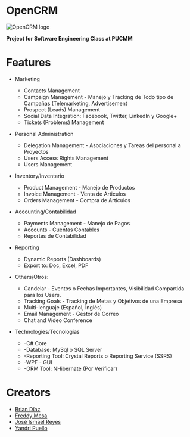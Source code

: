 OpenCRM
=======
![OpenCRM logo](http://briandiaz.me/opencrm/logo/opencrm_logo_blue.png) 

**Project for Software Engineering Class at PUCMM**

Features
=======
 
* Marketing
	* Contacts Management
	* Campaign Management - Manejo y Tracking de Todo tipo de Campañas (Telemarketing, Advertisement
	* Prospect (Leads) Management
	* Social Data Integration: Facebook, Twitter, LinkedIn y Google+
	* Tickets (Problems) Management

* Personal Administration
	* Delegation Management - Asociaciones y Tareas del personal a Proyectos
	* Users Access Rights Management
	* Users Management

* Inventory/Inventario
	* Product Management - Manejo de Productos
	* Invoice Management - Venta de Articulos
	* Orders Management - Compra de Articulos

* Accounting/Contabilidad
	* Payments Management - Manejo de Pagos
	* Accounts - Cuentas Contables
	* Reportes de Contabilidad

* Reporting
	* Dynamic Reports (Dashboards)
	* Export to: Doc, Excel, PDF

* Others/Otros:
	* Candelar - Eventos o Fechas Importantes, Visibilidad Compartida para los Users.
	* Tracking Goals - Tracking de Metas y Objetivos de una Empresa
	* Multi-lenguaje (Español, Inglés)
	* Email Management - Gestor de Correo
	* Chat and Video Conference

* Technologies/Tecnologías
	* -C# Core
	* -Database: MySql o SQL Server
	* -Reporting Tool: Crystal Reports o Reporting Service (SSRS)
	* -WPF - GUI
	* -ORM Tool: NHibernate (Por Verificar)

Creators
=======
* [Brian Díaz](https://github.com/briandiaz "Brian's Github")
* [Freddy Mesa](https://github.com/freddy-mesa "Freddy's Github")
* [José Ismael Reyes](https://github.com/joseReyes28 "José's Github")
* [Yandri Puello](https://github.com/YandriPuello "Yandri's Github")

